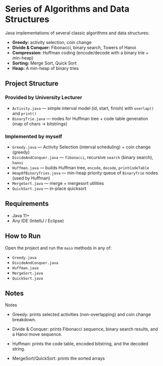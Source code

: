 # Series of Algorithms and Data Structures

Java implementations of several classic algorithms and data structures:
- **Greedy:** activity selection, coin change
- **Divide & Conquer:** Fibonacci, binary search, Towers of Hanoi
- **Compression:** Huffman coding (encode/decode with a binary trie + min-heap)
- **Sorting:** Merge Sort, Quick Sort
- **Heap:** A min-heap of binary tries


## Project Structure

### Provided by University Lecturer
- `Activity.java` — simple interval model (id, start, finish) with `overlap()` and `print()`
- `BinaryTrie.java` — nodes for Huffman tree + code table generation (map of chars → bitstrings)

### Implemented by myself
- `Greedy.java` — Activity Selection (interval scheduling) + coin change (greedy)
- `DivideAndConquer.java` — `fibonacci`, recursive `search` (binary search), `hanoi`
- `Huffman.java` — builds Huffman tree, `encode`, `decode`, `printCodeTable`
- `HeapOfBinaryTries.java` — min-heap priority queue of `BinaryTrie` nodes (used by Huffman)
- `MergeSort.java` — merge + mergesort utilities
- `QuickSort.java` — in-place quicksort

## Requirements
- Java 11+
- Any IDE (IntelliJ / Eclipse) 

## How to Run

Open the project and run the `main` methods in any of:
- `Greedy.java`
- `DivideAndConquer.java`
- `Huffman.java`
- `MergeSort.java`
- `QuickSort.java`

## Notes
Notes

- Greedy: prints selected activities (non-overlapping) and coin change breakdown.

- Divide & Conquer: prints Fibonacci sequence, binary search results, and a Hanoi move sequence.

- Huffman: prints the code table, encoded bitstring, and the decoded string.

- MergeSort/QuickSort: prints the sorted arrays

